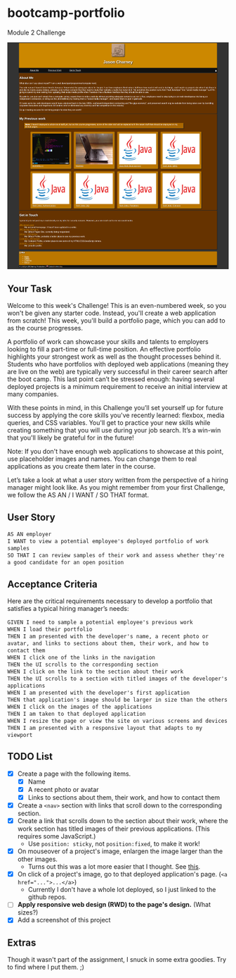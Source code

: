 # bootcamp-portfolio
Module 2 Challenge

![Pumpkin Spiced!](assets/images/pumpkin_spiced_porfolio.png)

## Your Task
Welcome to this week's Challenge! This is an even-numbered week, so you won't be given any starter code. Instead, you'll create a web application from scratch! This week, you'll build a portfolio page, which you can add to as the course progresses.

A portfolio of work can showcase your skills and talents to employers looking to fill a part-time or full-time position. An effective portfolio highlights your strongest work as well as the thought processes behind it. Students who have portfolios with deployed web applications (meaning they are live on the web) are typically very successful in their career search after the boot camp. This last point can’t be stressed enough: having several deployed projects is a minimum requirement to receive an initial interview at many companies.

With these points in mind, in this Challenge you’ll set yourself up for future success by applying the core skills you've recently learned: flexbox, media queries, and CSS variables. You'll get to practice your new skills while creating something that you will use during your job search. It’s a win-win that you'll likely be grateful for in the future!

Note: If you don't have enough web applications to showcase at this point, use placeholder images and names. You can change them to real applications as you create them later in the course.

Let’s take a look at what a user story written from the perspective of a hiring manager might look like. As you might remember from your first Challenge, we follow the AS AN / I WANT / SO THAT format.

## User Story

```
AS AN employer
I WANT to view a potential employee's deployed portfolio of work samples
SO THAT I can review samples of their work and assess whether they're a good candidate for an open position
```

## Acceptance Criteria
Here are the critical requirements necessary to develop a portfolio that satisfies a typical hiring manager’s needs:

```
GIVEN I need to sample a potential employee's previous work
WHEN I load their portfolio
THEN I am presented with the developer's name, a recent photo or avatar, and links to sections about them, their work, and how to contact them
WHEN I click one of the links in the navigation
THEN the UI scrolls to the corresponding section
WHEN I click on the link to the section about their work
THEN the UI scrolls to a section with titled images of the developer's applications
WHEN I am presented with the developer's first application
THEN that application's image should be larger in size than the others
WHEN I click on the images of the applications
THEN I am taken to that deployed application
WHEN I resize the page or view the site on various screens and devices
THEN I am presented with a responsive layout that adapts to my viewport
```

## TODO List

* [x] Create a page with the following items.
    * [x] Name
    * [x] A recent photo or avatar
    * [x] Links to sections about them, their work, and how to contact them
* [x] Create a `<nav>` section with links that scroll down to the corresponding section. 
* [x] Create a link that scrolls down to the section about their work, where the work section has titled images of their previous applications. (This requires some JavaScript.)
  - Use `position: sticky`, not `position:fixed`, to make it work! 
* [x] On mouseover of a project's image, enlargen the image larger than the other images.
    - Turns out this was a lot more easier that I thought. See [this](https://css-tricks.com/snippets/css/scale-on-hover-with-webkit-transition/).
* [x] On click of a project's image, go to that deployed application's page. (`<a href="...">...</a>`)
  - Currently I don't have a whole lot deployed, so I just linked to the github repos.
* [ ] **Apply responsive web design (RWD) to the page's design.** (What sizes?)
* [x] Add a screenshot of this project

## Extras

Though it wasn't part of the assignment, I snuck in some extra goodies. Try to find where I put them. ;)
